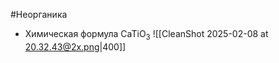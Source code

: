 #Неорганика 
- Химическая формула CaTiO<sub>3</sub>
![[CleanShot 2025-02-08 at 20.32.43@2x.png|400]]